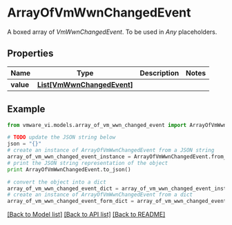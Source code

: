 # ArrayOfVmWwnChangedEvent

A boxed array of *VmWwnChangedEvent*. To be used in *Any* placeholders. 

## Properties
Name | Type | Description | Notes
------------ | ------------- | ------------- | -------------
**value** | [**List[VmWwnChangedEvent]**](VmWwnChangedEvent.md) |  | 

## Example

```python
from vmware_vi.models.array_of_vm_wwn_changed_event import ArrayOfVmWwnChangedEvent

# TODO update the JSON string below
json = "{}"
# create an instance of ArrayOfVmWwnChangedEvent from a JSON string
array_of_vm_wwn_changed_event_instance = ArrayOfVmWwnChangedEvent.from_json(json)
# print the JSON string representation of the object
print ArrayOfVmWwnChangedEvent.to_json()

# convert the object into a dict
array_of_vm_wwn_changed_event_dict = array_of_vm_wwn_changed_event_instance.to_dict()
# create an instance of ArrayOfVmWwnChangedEvent from a dict
array_of_vm_wwn_changed_event_form_dict = array_of_vm_wwn_changed_event.from_dict(array_of_vm_wwn_changed_event_dict)
```
[[Back to Model list]](../README.md#documentation-for-models) [[Back to API list]](../README.md#documentation-for-api-endpoints) [[Back to README]](../README.md)


